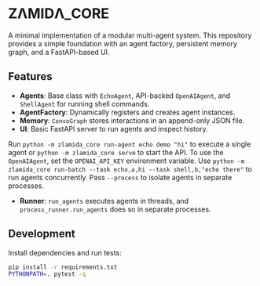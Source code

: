 # ZΛMIDΛ_CORE

A minimal implementation of a modular multi-agent system. This repository provides a simple
foundation with an agent factory, persistent memory graph, and a FastAPI-based UI.

## Features

- **Agents**: Base class with `EchoAgent`, API-backed `OpenAIAgent`, and `ShellAgent` for running shell commands.
- **AgentFactory**: Dynamically registers and creates agent instances.
- **Memory**: `ConvoGraph` stores interactions in an append-only JSON file.
- **UI**: Basic FastAPI server to run agents and inspect history.

Run `python -m zlamida_core run-agent echo demo "hi"` to execute a single agent or `python -m zlamida_core serve` to start the API. To use the `OpenAIAgent`, set the `OPENAI_API_KEY` environment variable.
Use `python -m zlamida_core run-batch --task echo,a,hi --task shell,b,"echo there"` to run agents concurrently. Pass `--process` to isolate agents in separate processes.

- **Runner**: `run_agents` executes agents in threads, and `process_runner.run_agents` does so in separate processes.

## Development

Install dependencies and run tests:

```bash
pip install -r requirements.txt
PYTHONPATH=. pytest -q
```
